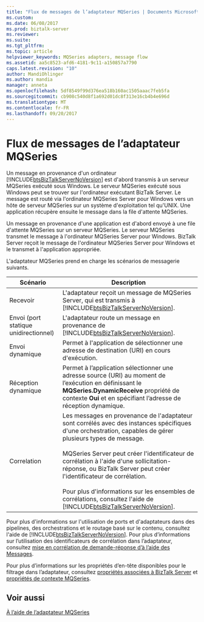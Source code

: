 ```yaml
---
title: "Flux de messages de l’adaptateur MQSeries | Documents Microsoft"
ms.custom: 
ms.date: 06/08/2017
ms.prod: biztalk-server
ms.reviewer: 
ms.suite: 
ms.tgt_pltfrm: 
ms.topic: article
helpviewer_keywords: MQSeries adapters, message flow
ms.assetid: aa5c8523-afd6-4181-9c11-a150857a7790
caps.latest.revision: "10"
author: MandiOhlinger
ms.author: mandia
manager: anneta
ms.openlocfilehash: 5df8549f99d376ea518b160ac1505aaac7feb5fa
ms.sourcegitcommit: cb908c540d8f1a692d01dc8f313e16cb4b4e696d
ms.translationtype: MT
ms.contentlocale: fr-FR
ms.lasthandoff: 09/20/2017
---
```

# <a name="mqseries-adapter-message-flow"></a>Flux de messages de l’adaptateur MQSeries
Un message en provenance d'un ordinateur [!INCLUDE[btsBizTalkServerNoVersion](../includes/btsbiztalkservernoversion-md.md)] est d'abord transmis à un serveur MQSeries exécuté sous Windows. Le serveur MQSeries exécuté sous Windows peut se trouver sur l'ordinateur exécutant BizTalk Server. Le message est routé via l'ordinateur MQSeries Server pour Windows vers un hôte de serveur MQSeries sur un système d'exploitation tel qu'UNIX. Une application récupère ensuite le message dans la file d'attente MQSeries.  
  
 Un message en provenance d'une application est d'abord envoyé à une file d'attente MQSeries sur un serveur MQSeries. Le serveur MQSeries transmet le message à l'ordinateur MQSeries Server pour Windows. BizTalk Server reçoit le message de l'ordinateur MQSeries Server pour Windows et le transmet à l'application appropriée.  
  
 L'adaptateur MQSeries prend en charge les scénarios de messagerie suivants.  
  
|**Scénario**|**Description**|  
|------------------|---------------------|  
|Recevoir|L'adaptateur reçoit un message de MQSeries Server, qui est transmis à [!INCLUDE[btsBizTalkServerNoVersion](../includes/btsbiztalkservernoversion-md.md)].|  
|Envoi (port statique unidirectionnel)|L'adaptateur route un message en provenance de [!INCLUDE[btsBizTalkServerNoVersion](../includes/btsbiztalkservernoversion-md.md)].|  
|Envoi dynamique|Permet à l'application de sélectionner une adresse de destination (URI) en cours d'exécution.|  
|Réception dynamique|Permet à l’application sélectionner une adresse source (URI) au moment de l’exécution en définissant le **MQSeries.DynamicReceive** propriété de contexte **Oui** et en spécifiant l’adresse de réception dynamique.|  
|Correlation|Les messages en provenance de l'adaptateur sont corrélés avec des instances spécifiques d'une orchestration, capables de gérer plusieurs types de message.<br /><br /> MQSeries Server peut créer l'identificateur de corrélation à l'aide d'une sollicitation-réponse, ou BizTalk Server peut créer l'identificateur de corrélation.<br /><br /> Pour plus d'informations sur les ensembles de corrélations, consultez l'aide de [!INCLUDE[btsBizTalkServerNoVersion](../includes/btsbiztalkservernoversion-md.md)].|  
  
 Pour plus d'informations sur l'utilisation de ports et d'adaptateurs dans des pipelines, des orchestrations et le routage basé sur le contenu, consultez l'aide de [!INCLUDE[btsBizTalkServerNoVersion](../includes/btsbiztalkservernoversion-md.md)]. Pour plus d’informations sur l’utilisation des identificateurs de corrélation dans l’adaptateur, consultez [mise en corrélation de demande-réponse d’à l’aide des Messages](../core/correlating-messages-using-request-reply.md).  
  
 Pour plus d’informations sur les propriétés d’en-tête disponibles pour le filtrage dans l’adaptateur, consultez [propriétés associées à BizTalk Server](../core/properties-related-to-biztalk-server.md) et [propriétés de contexte MQSeries](../core/mqseries-context-properties.md).  
  
## <a name="see-also"></a>Voir aussi  
 [À l’aide de l’adaptateur MQSeries](../core/using-the-mqseries-adapter.md)